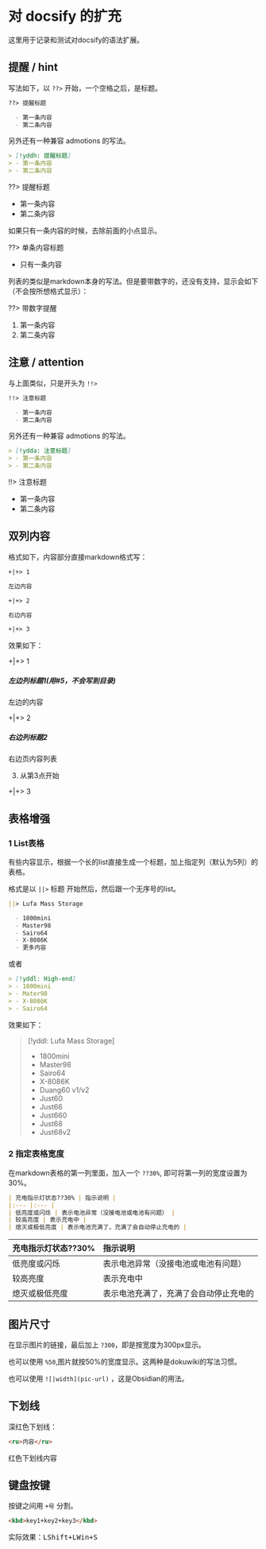# 对 docsify 的扩充

这里用于记录和测试对docsify的语法扩展。

## 提醒 / hint

写法如下，以 `??>` 开始，一个空格之后，是标题。

```markdown
??> 提醒标题

  - 第一条内容
  - 第二条内容
```

另外还有一种兼容 admotions 的写法。

```markdown
> [!yddh: 提醒标题]
> - 第一条内容
> - 第二条内容
```

??> 提醒标题

  - 第一条内容
  - 第二条内容

如果只有一条内容的时候，去除前面的小点显示。

??> 单条内容标题

  - 只有一条内容

列表的类似是markdown本身的写法。但是要带数字的，还没有支持，显示会如下（不会按所想格式显示）：

??> 带数字提醒

  1. 第一条内容
  2. 第二条内容

## 注意 / attention

与上面类似，只是开头为 `!!>` 

```markdown
!!> 注意标题

  - 第一条内容
  - 第二条内容
```

另外还有一种兼容 admotions 的写法。

```markdown
> [!ydda: 注意标题]
> - 第一条内容
> - 第二条内容
```

!!> 注意标题

  - 第一条内容
  - 第二条内容

## 双列内容

格式如下，内容部分直接markdown格式写：

```markdown
+|+> 1

左边内容

+|+> 2

右边内容

+|+> 3
```

效果如下：

+|+> 1

##### 左边列标题1(用#5，不会写到目录)

左边的内容

+|+> 2

##### 右边列标题2

右边页内容列表

  3. 从第3点开始

+|+> 3


## 表格增强

### 1 List表格

有些内容显示，根据一个长的list直接生成一个标题，加上指定列（默认为5列）的表格。

格式是以 `||>` 标题 开始然后，然后跟一个无序号的list。

```markdown
||> Lufa Mass Storage

  - 1800mini
  - Master98
  - Sairo64
  - X-8086K
  - 更多内容
```

或者

```markdown
> [!yddl: High-end]
> - 1800mini
> - Mater98
> - X-8086K
> - Sairo64
```

效果如下：

> [!yddl: Lufa Mass Storage]
> - 1800mini
> - Master98
> - Sairo64
> - X-8086K
> - Duang60 v1/v2
> - Just60
> - Just66
> - Just660
> - Just68
> - Just68v2

### 2 指定表格宽度

在markdown表格的第一列里面，加入一个 `??30%`, 即可将第一列的宽度设置为30%。

```markdown
| 充电指示灯状态??30% | 指示说明 |
|:--- |:--- |
| 低亮度或闪烁 | 表示电池异常（没接电池或电池有问题） |
| 较高亮度 | 表示充电中 |
| 熄灭或极低亮度 | 表示电池充满了，充满了会自动停止充电的 |
```

| 充电指示灯状态??30% | 指示说明 |
|:--- |:--- |
| 低亮度或闪烁 | 表示电池异常（没接电池或电池有问题） |
| 较高亮度 | 表示充电中 |
| 熄灭或极低亮度 | 表示电池充满了，充满了会自动停止充电的 |


## 图片尺寸

在显示图片的链接，最后加上 `?300`，即是按宽度为300px显示。

也可以使用 `%50`,图片就按50%的宽度显示。这两种是dokuwiki的写法习惯。

也可以使用 `![|width](pic-url)` ，这是Obsidian的用法。


## 下划线

深红色下划线：

```html
<ru>内容</ru>
```

<ru>红色下划线内容</ru>

## 键盘按键

按键之间用 `+号` 分割。

```html
<kbd>key1+key2+key3</kbd>
```

实际效果：<kbd>LShift+LWin+S</kbd>

